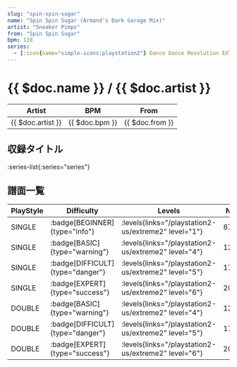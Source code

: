 ```yaml
---
slug: "spin-spin-sugar"
name: "Spin Spin Sugar (Armand's Dark Garage Mix)"
artist: "Sneaker Pimps"
from: "Spin Spin Sugar"
bpm: 128
series:
  - [:icon{name="simple-icons:playstation2"} Dance Dance Revolution EXTREME 2 :icon{name="flag:us-4x3"}](/playstation2-us/extreme2)
---
```


# {{ $doc.name }} / {{ $doc.artist }}

|Artist|BPM|From|
|------|---|----|
|{{ $doc.artist }}|{{ $doc.bpm }}|{{ $doc.from }}|

## 収録タイトル

:series-list{:series="series"}

## 譜面一覧

|PlayStyle|Difficulty|Levels|Notes|Movie|
|---------|----------|------|-----|-----|
|SINGLE| :badge[BEGINNER]{type="info"}| :levels{links="/playstation2-us/extreme2" level="1"}|87/9||
|SINGLE| :badge[BASIC]{type="warning"}| :levels{links="/playstation2-us/extreme2" level="4"}|125/33||
|SINGLE| :badge[DIFFICULT]{type="danger"}| :levels{links="/playstation2-us/extreme2" level="5"}|178/22||
|SINGLE| :badge[EXPERT]{type="success"}| :levels{links="/playstation2-us/extreme2" level="6"}|202/48||
|DOUBLE| :badge[BASIC]{type="warning"}| :levels{links="/playstation2-us/extreme2" level="4"}|125/33||
|DOUBLE| :badge[DIFFICULT]{type="danger"}| :levels{links="/playstation2-us/extreme2" level="5"}|178/22||
|DOUBLE| :badge[EXPERT]{type="success"}| :levels{links="/playstation2-us/extreme2" level="6"}|202/48||

